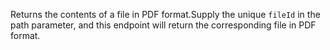 Returns the contents of a file in PDF format.Supply the unique `fileId` in the path parameter, and this endpoint will return the corresponding file in PDF format.